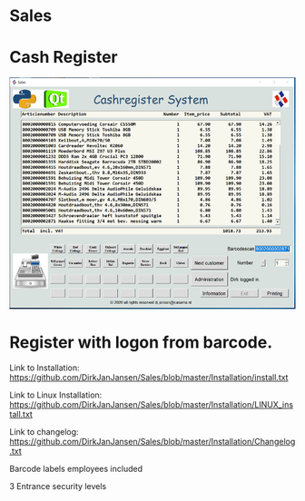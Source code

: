 # Sales
# Cash Register

![Sales Cash Register Screenshot](https://raw.githubusercontent.com/DirkJanJansen/Sales/master/Cashregister.png)

# Register with logon from barcode.

Link to Installation: https://github.com/DirkJanJansen/Sales/blob/master/Installation/install.txt

Link to Linux Installation: https://github.com/DirkJanJansen/Sales/blob/master/Installation/LINUX_install.txt

Link to changelog: https://github.com/DirkJanJansen/Sales/blob/master/Installation/Changelog.txt

Barcode labels employees included

3 Entrance security levels 

